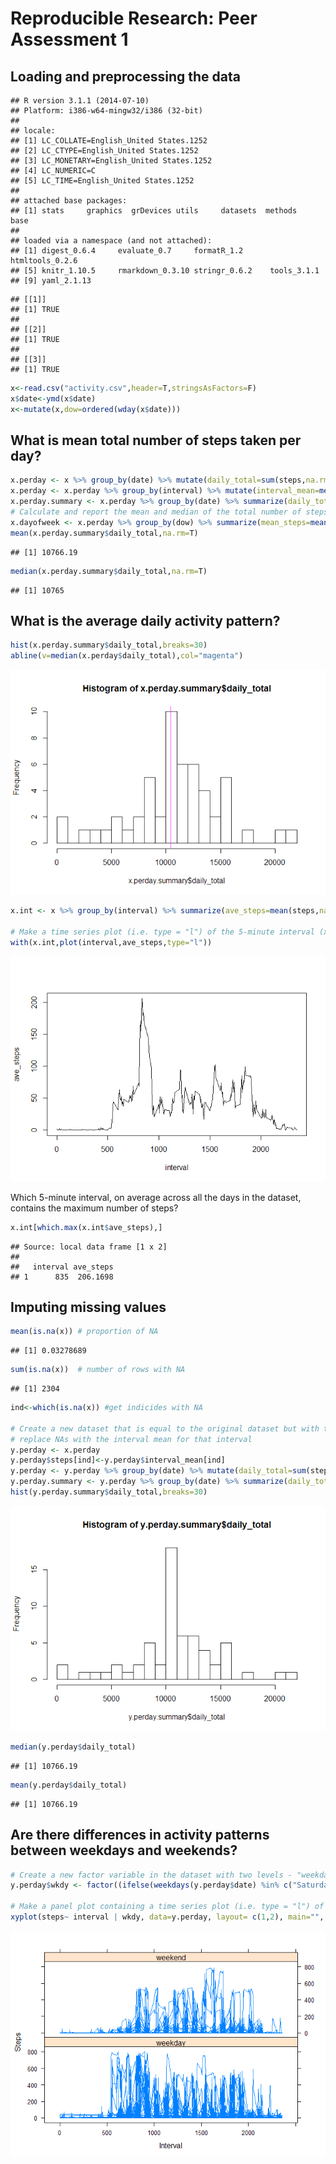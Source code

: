# Reproducible Research: Peer Assessment 1


## Loading and preprocessing the data

```
## R version 3.1.1 (2014-07-10)
## Platform: i386-w64-mingw32/i386 (32-bit)
## 
## locale:
## [1] LC_COLLATE=English_United States.1252 
## [2] LC_CTYPE=English_United States.1252   
## [3] LC_MONETARY=English_United States.1252
## [4] LC_NUMERIC=C                          
## [5] LC_TIME=English_United States.1252    
## 
## attached base packages:
## [1] stats     graphics  grDevices utils     datasets  methods   base     
## 
## loaded via a namespace (and not attached):
## [1] digest_0.6.4     evaluate_0.7     formatR_1.2      htmltools_0.2.6 
## [5] knitr_1.10.5     rmarkdown_0.3.10 stringr_0.6.2    tools_3.1.1     
## [9] yaml_2.1.13
```

```
## [[1]]
## [1] TRUE
## 
## [[2]]
## [1] TRUE
## 
## [[3]]
## [1] TRUE
```

```r
x<-read.csv("activity.csv",header=T,stringsAsFactors=F)
x$date<-ymd(x$date)
x<-mutate(x,dow=ordered(wday(x$date)))
```
## What is mean total number of steps taken per day?

```r
x.perday <- x %>% group_by(date) %>% mutate(daily_total=sum(steps,na.rm=T))
x.perday <- x.perday %>% group_by(interval) %>% mutate(interval_mean=mean(steps,na.rm=T))
x.perday.summary <- x.perday %>% group_by(date) %>% summarize(daily_total=sum(steps))
# Calculate and report the mean and median of the total number of steps taken per day
x.dayofweek <- x.perday %>% group_by(dow) %>% summarize(mean_steps=mean(daily_total))
mean(x.perday.summary$daily_total,na.rm=T)
```

```
## [1] 10766.19
```

```r
median(x.perday.summary$daily_total,na.rm=T)
```

```
## [1] 10765
```

## What is the average daily activity pattern?

```r
hist(x.perday.summary$daily_total,breaks=30)
abline(v=median(x.perday$daily_total),col="magenta")
```

![](PA1_template_files/figure-html/activity-1.png) 

```r
x.int <- x %>% group_by(interval) %>% summarize(ave_steps=mean(steps,na.rm=T))

# Make a time series plot (i.e. type = "l") of the 5-minute interval (x-axis) and the average number of steps taken, averaged across all days (y-axis)
with(x.int,plot(interval,ave_steps,type="l")) 
```

![](PA1_template_files/figure-html/activity-2.png) 

Which 5-minute interval, on average across all the days in the dataset, contains the maximum number of steps?

```r
x.int[which.max(x.int$ave_steps),]
```

```
## Source: local data frame [1 x 2]
## 
##   interval ave_steps
## 1      835  206.1698
```
## Imputing missing values

```r
mean(is.na(x)) # proportion of NA
```

```
## [1] 0.03278689
```

```r
sum(is.na(x))  # number of rows with NA
```

```
## [1] 2304
```

```r
ind<-which(is.na(x)) #get indicides with NA

# Create a new dataset that is equal to the original dataset but with the missing data filled in.
# replace NAs with the interval mean for that interval
y.perday <- x.perday
y.perday$steps[ind]<-y.perday$interval_mean[ind]
y.perday <- y.perday %>% group_by(date) %>% mutate(daily_total=sum(steps))
y.perday.summary <- y.perday %>% group_by(date) %>% summarize(daily_total=sum(steps))
hist(y.perday.summary$daily_total,breaks=30)
```

![](PA1_template_files/figure-html/na-1.png) 

```r
median(y.perday$daily_total)
```

```
## [1] 10766.19
```

```r
mean(y.perday$daily_total)
```

```
## [1] 10766.19
```

## Are there differences in activity patterns between weekdays and weekends?

```r
# Create a new factor variable in the dataset with two levels - "weekday" and "weekend" indicating whether a given date is a weekday or weekend day.
y.perday$wkdy <- factor((ifelse(weekdays(y.perday$date) %in% c("Saturday","Sunday"), "weekend", "weekday")))

# Make a panel plot containing a time series plot (i.e. type = "l") of the 5-minute interval (x-axis) and the average number of steps taken, averaged across all weekday days or weekend days (y-axis). See the README file in the GitHub repository to see an example of what this plot should look like using simulated data.
xyplot(steps~ interval | wkdy, data=y.perday, layout= c(1,2), main="", ylab = "Steps", xlab="Interval",type="l")
```

![](PA1_template_files/figure-html/weekdays-1.png) 
